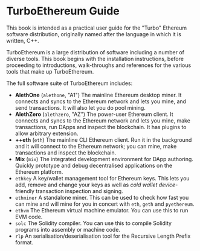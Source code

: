 TurboEthereum Guide
======= 

This book is intended as a practical user guide for the "Turbo" Ethereum software distribution, originally named after the language in which it is written, C++.

TurboEthereum is a large distribution of software including a number of diverse tools. This book begins with the installation instructions, before proceeding to introductions, walk-throughs and references for the various tools that make up TurboEthereum. 

The full software suite of TurboEthereum includes:

- **AlethOne** (`alethone`, "A1") The mainline Ethereum desktop miner. It connects and syncs to the Ethereum network and lets you mine, and send transactions. It will also let you do pool mining.
- **AlethZero** (`alethzero`, "AZ") The power-user Ethereum client. It connects and syncs to the Ethereum network and lets you mine, make transactions, run DApps and inspect the blockchain. It has plugins to allow arbitrary extension.
- **++eth** (`eth`) The mainline CLI Ethereum client. Run it in the background and it will connect to the Ethereum network; you can mine, make transactions and inspect the blockchain.
- **Mix** (`mix`) The integrated development environment for DApp authoring. Quickly prototype and debug decentralised applications on the Ethereum platform.
- `ethkey` A key/wallet management tool for Ethereum keys. This lets you add, remove and change your keys as well as *cold wallet device*-friendly transaction inspection and signing.
- `ethminer` A standalone miner. This can be used to check how fast you can mine and will mine for you in concert with `eth`, `geth` and `pyethereum`.
- `ethvm` The Ethereum virtual machine emulator. You can use this to run EVM code.
- `solc` The Solidity compiler. You can use this to compile Solidity programs into assembly or machine code.
- `rlp` An serialisation/deserialisation tool for the Recursive Length Prefix format.

